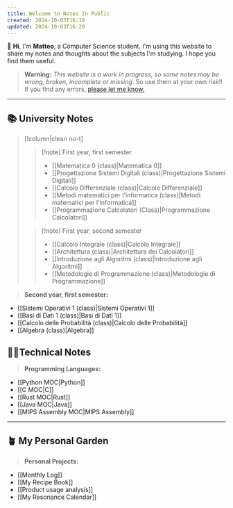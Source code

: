 ```yaml
---
title: Welcome to Notes In Public
created: 2024-10-03T16:19
updated: 2024-10-03T16:20
---
```

👋 **Hi**, I'm **Matteo**, a Computer Science student. I'm using this website to share my notes and thoughts about the subjects I'm studying. I hope you find them useful.

>**Warning:** *This website is a work in progress, so some notes may be wrong, broken, incomplete or missing*. So use them at your own risk!! If you find any errors, [please let me know.](https://github.com/rimaout/Notes-In-Public/issues/new/choose)

---

## 📚 University Notes

>[!column|clean no-t]
>
>>[!note] First year, first semester
>>- [[Matematica 0 (class)|Matematica 0]]
>>- [[Progettazione Sistemi Digitali (class)|Progettazione Sistemi Digitali]]
>>- [[Calcolo Differenziale (class)|Calcolo Differenziale]]
>>- [[Metodi matematici per l'informatica (class)|Metodi matematici per l'informatica]]
>>- [[Programmazione Calcolatori (Class)|Programmazione Calcolatori]]
>
>>[!note] First year, second semester
>>- [[Calcolo Integrale (class)|Calcolo Integrale]]
>>- [[Architettura (class)|Architettura dei Calcolatori]]
>>- [[Introduzione agli Algoritmi (class)|Introduzione agli Algoritmi]]
>>- [[Metodologie di Programmazione (class)|Metodologie di Programmazione]]

>**Second year, first semester:**
- [[Sistemi Operativi 1 (class)|Sistemi Operativi 1]]
- [[Basi di Dati 1 (class)|Basi di Dati 1]]
- [[Calcolo delle Probabilità (class)|Calcolo delle Probabilità]]
- [[Algebra (class)|Algebra]]


## 👨‍💻Technical Notes

>**Programming  Languages:**
- [[Python MOC|Python]]
- [[C MOC|C]]
- [[Rust MOC|Rust]]
- [[Java MOC|Java]]
- [[MIPS Assembly MOC|MIPS Assembly]]

---
## 🪴 My Personal Garden

>**Personal Projects:**
- [[Monthly Log]]
- [[My Recipe Book]]
- [[Product usage analysis]]
- [[My Resonance Calendar]]
